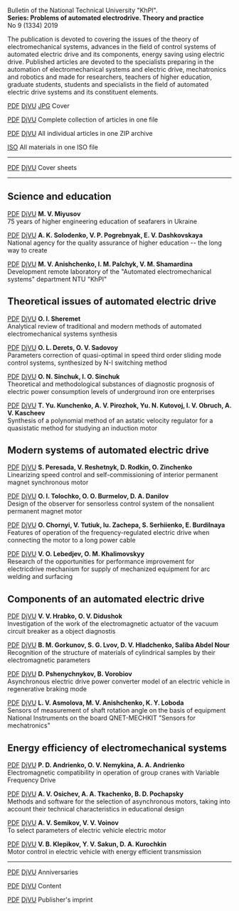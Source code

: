 Bulletin of the National Technical University "KhPI".  
**Series: Problems of automated electrodrive. Theory and practice**  
No 9 (1334) 2019

The publication is devoted to covering the issues of the theory of
electromechanical systems, advances in the field of control systems of
automated electric drive and its components, energy saving using
electric drive. Published articles are devoted to the specialists
preparing in the automation of electromechanical systems and electric
drive, mechatronics and robotics and made for researchers, teachers of
higher education, graduate students, students and specialists in the
field of automated electric drive systems and its constituent elements.

[PDF][CoverPDF] [DjVU][CoverDjVU] [JPG][CoverJPG] Cover

[PDF][fullPDF] [DjVU][fullDjVU] Complete collection of articles in one file

[PDF][zipPDF] [DjVU][zipDjVU] All individual articles in one ZIP archive

[ISO][isoALL] All materials in one ISO file

---

[PDF][p001] [DjVU][d001] Cover sheets

---

## Science and education ##

[PDF][p00] [DjVU][d00]   **M. V. Miyusov**  
                         75 years of higher engineering education of seafarers in Ukraine

[PDF][p01] [DjVU][d01]   **A. K. Solodenko, V. P. Pogrebnyak, E. V. Dashkovskaya**  
                         National agency for the quality assurance of higher education -- the long way to create

[PDF][p02] [DjVU][d02]   **M. V. Anishchenko, I. M. Palchyk, V. M. Shamardina**  
                         Development remote laboratory of the "Automated electromechanical systems" department NTU "KhPI"

## Theoretical issues of automated electric drive ##
                         
[PDF][p03] [DjVU][d04]   **O. I. Sheremet**  
                         Analytical review of traditional and modern methods of automated electromechanical systems synthesis

[PDF][p04] [DjVU][d04]   **O. L. Derets, O. V. Sadovoy**  
                         Parameters correction of quasi-optimal in speed third order sliding mode control systems, synthesized by N-I switching method

[PDF][p05] [DjVU][d05]   **О. N. Sinchuk, I. О. Sinchuk**  
                         Theoretical and methodological substances of diagnostic prognosis of electric power consumption levels of underground iron ore enterprises

[PDF][p06] [DjVU][d06]   **T. Yu. Kunchenko, A. V. Pirozhok, Yu. N. Kutovoj, I. V. Obruch, A. V. Kascheev**  
                         Synthesis of a polynomial method of an astatic velocity regulator for a quasistatic method for studying an induction motor

## Modern systems of automated electric drive ##

[PDF][p07] [DjVU][d07]   **S. Peresada, V. Reshetnyk, D. Rodkin, O. Zinchenko**  
                         Linearizing speed control and self-commissioning of interior permanent magnet synchronous motor

[PDF][p08] [DjVU][d08]   **O. I. Tolochko, O. O. Burmelov, D. A. Danilov**  
                         Design of the observer for sensorless control system of the nonsalient permanent magnet motor

[PDF][p09] [DjVU][d09]   **O. Chornyi, V. Tutiuk, Iu. Zachepa, S. Serhiienko, E. Burdilnaya**  
                         Features of operation of the frequency-regulated electric drive when connecting the motor to a long power cable

[PDF][p10] [DjVU][d10]   **V. O. Lebedjev, O. M. Khalimovskyy**  
                         Research of the opportunities for performance improvement for electricdrive mechanism for supply of mechanized equipment for arc welding and surfacing

## Components of an automated electric drive ##

[PDF][p11] [DjVU][d11]   **V. V. Hrabko, O. V. Didushok**  
                         Investigation of the work of the electromagnetic actuator of the vacuum circuit breaker as a object diagnostis

[PDF][p12] [DjVU][d12]   **B. M. Gorkunov, S. G. Lvov, D. V. Hladchenko, Saliba Abdel Nour**  
                         Recognition of the structure of materials of cylindrical samples by their electromagnetic parameters

[PDF][p13] [DjVU][d13]   **D. Pshenychnykov, B. Vorobiov**  
                         Asynchronous electric drive power converter model of an electric vehicle in regenerative braking mode

[PDF][p14] [DjVU][d14]   **L. V. Asmolova, M. V. Anishchenko, K. Y. Loboda**  
                         Sensors of measurement of shaft rotation angle on the basis of equipment National Instruments on the board QNET-MECHKIT "Sensors for mechatronics"

## Energy efficiency of electromechanical systems ##

[PDF][p15] [DjVU][d15]   **P. D. Andrienko, O. V. Nemykina, A. A. Andrienko**  
                         Electromagnetic compatibility in operation of group cranes with Variable Frequency Drive

[PDF][p16] [DjVU][d16]   **A. V. Osichev, A. A. Tkachenko, B. D. Pochapsky**  
                         Methods and software for the selection of asynchronous motors, taking into account their technical characteristics in educational design

[PDF][p17] [DjVU][d17]   **A. V. Semikov, V. V. Voinov**  
                         To select parameters of electric vehicle electric motor

[PDF][p18] [DjVU][d18]   **V. B. Klepikov, Y. V. Sakun, D. A. Kurochkin**  
                         Motor control in electric vehicle with energy efficient transmission

---

[PDF][p19] [DjVU][d19]   Anniversaries

[PDF][p20] [DjVU][d20]   Content

[PDF][p21] [DjVU][d21]   Publisher's imprint

[CoverPDF]: paep2019_09_1334_cover.pdf
[CoverDjVU]: paep2019_09_1334_cover.djvu
[CoverJPG]: paep2019_09_1334_cover.jpg
[fullPDF]: paep2019_09_1334.pdf
[fullDjVU]: paep2019_09_1334.djvu
[zipPDF]: paep2019_09_1334_pdf.zip
[zipDjVU]: paep2019_09_1334_djvu.zip
[isoALL]: paep2019_09_1334.iso
[p001]: pdf/00_1_Титул.pdf
[d001]: djvu/00_1_Титул.djvu
[p00]: pdf/00_Приветствие.pdf
[d00]: djvu/00_Приветствие.djvu
[p01]: pdf/01_Солоденко_Погребняк_Дашковская.pdf
[d01]: djvu/01_Солоденко_Погребняк_Дашковская.djvu
[p02]: pdf/02_Анищенко_Пальчик_Шамардина.pdf
[d02]: djvu/02_Анищенко_Пальчик_Шамардина.djvu
[p03]: pdf/03_Шеремет.pdf
[d03]: djvu/03_Шеремет.djvu
[p04]: pdf/04_Дерец_Садовой.pdf
[d04]: djvu/04_Дерец_Садовой.djvu
[p05]: pdf/05_Синчук_Синчук.pdf
[d05]: djvu/05_Синчук_Синчук.djvu
[p06]: pdf/06_Кунченко_Пирожок_Кутовой_Обруч_Кащеев.pdf
[d06]: djvu/06_Кунченко_Пирожок_Кутовой_Обруч_Кащеев.djvu
[p07]: pdf/07_Пересада_Решетник_Родькин_Зинченко.pdf
[d07]: djvu/07_Пересада_Решетник_Родькин_Зинченко.djvu
[p08]: pdf/08_Толочко_Бурмелев_Данилов.pdf
[d08]: djvu/08_Толочко_Бурмелев_Данилов.djvu
[p09]: pdf/09_Черный_Тытюк_Зачепа_Сергиенко_Бурдильная.pdf
[d09]: djvu/09_Черный_Тытюк_Зачепа_Сергиенко_Бурдильная.djvu
[p10]: pdf/10_Лебедев_Халимовский.pdf
[d10]: djvu/10_Лебедев_Халимовский.djvu
[p11]: pdf/11_Грабко_Дидушок.pdf
[d11]: djvu/11_Грабко_Дидушок.djvu
[p12]: pdf/12_Горкунов_Львов_Гладченко_СалибаАбдельНур.pdf
[d12]: djvu/12_Горкунов_Львов_Гладченко_СалибаАбдельНур.djvu
[p13]: pdf/13_Пшеничников_Воробьёв.pdf
[d13]: djvu/13_Пшеничников_Воробьёв.djvu
[p14]: pdf/14_Асмолова_Анищенко_Лобода.pdf
[d14]: djvu/14_Асмолова_Анищенко_Лобода.djvu
[p15]: pdf/15_Андриенко_Немыкина_Андриенко_Авдеев_Прихно.pdf
[d15]: djvu/15_Андриенко_Немыкина_Андриенко_Авдеев_Прихно.djvu
[p16]: pdf/16_Осичев_Ткаченко_Почапский.pdf
[d16]: djvu/16_Осичев_Ткаченко_Почапский.djvu
[p17]: pdf/17_Семиков_Воинов.pdf
[d17]: djvu/17_Семиков_Воинов.djvu
[p18]: pdf/18_Клепиков_Сакун_Курочкин.pdf
[d18]: djvu/18_Клепиков_Сакун_Курочкин.djvu
[p19]: pdf/19_Юбилеи.pdf
[d19]: djvu/19_Юбилеи.djvu
[p20]: pdf/20_Содержание.pdf
[d20]: djvu/20_Содержание.djvu
[p21]: pdf/21_Выходные_данные.pdf
[d21]: djvu/21_Выходные_данные.djvu
